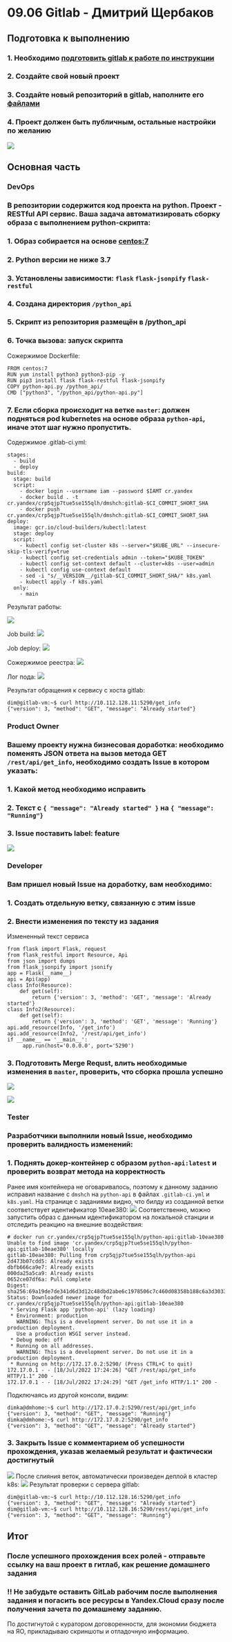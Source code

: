 # 09.06 Gitlab - Дмитрий Щербаков

## Подготовка к выполнению

### 1. Необходимо [подготовить gitlab к работе по инструкции](https://cloud.yandex.ru/docs/tutorials/infrastructure-management/gitlab-containers)
### 2. Создайте свой новый проект
### 3. Создайте новый репозиторий в gitlab, наполните его [файлами](./repository)
### 4. Проект должен быть публичным, остальные настройки по желанию
![](./Project.png)

## Основная часть

### DevOps

### В репозитории содержится код проекта на python. Проект - RESTful API сервис. Ваша задача автоматизировать сборку образа с выполнением python-скрипта:
### 1. Образ собирается на основе [centos:7](https://hub.docker.com/_/centos?tab=tags&page=1&ordering=last_updated)
### 2. Python версии не ниже 3.7
### 3. Установлены зависимости: `flask` `flask-jsonpify` `flask-restful`
### 4. Создана директория `/python_api`
### 5. Скрипт из репозитория размещён в /python_api
### 6. Точка вызова: запуск скрипта
Сожержимое Dockerfile:
```commandline
FROM centos:7
RUN yum install python3 python3-pip -y
RUN pip3 install flask flask-restful flask-jsonpify
COPY python-api.py /python_api/
CMD ["python3", "/python_api/python-api.py"]
```
### 7. Если сборка происходит на ветке `master`: должен подняться pod kubernetes на основе образа `python-api`, иначе этот шаг нужно пропустить.
Содержимое .gitlab-ci.yml:
```commandline
stages:
  - build
  - deploy
build:
  stage: build
  script:
    - docker login --username iam --password $IAMT cr.yandex
    - docker build . -t cr.yandex/crp5qjp7tue5se155qlh/dmshch:gitlab-$CI_COMMIT_SHORT_SHA
    - docker push cr.yandex/crp5qjp7tue5se155qlh/dmshch:gitlab-$CI_COMMIT_SHORT_SHA
deploy:
  image: gcr.io/cloud-builders/kubectl:latest
  stage: deploy
  script:
    - kubectl config set-cluster k8s --server="$KUBE_URL" --insecure-skip-tls-verify=true
    - kubectl config set-credentials admin --token="$KUBE_TOKEN"
    - kubectl config set-context default --cluster=k8s --user=admin
    - kubectl config use-context default
    - sed -i "s/__VERSION__/gitlab-$CI_COMMIT_SHORT_SHA/" k8s.yaml
    - kubectl apply -f k8s.yaml
  only:
    - main
```
Результат работы:

![](pipelines.png)

Job build:
![](job_build.png)

Job deploy:
![](job_deploy.png)

Сожержимое реестра:
![](registry.png)

Лог пода:
![](pod.png)

Результат обращения к сервису с хоста gitlab:
```commandline
dim@gitlab-vm:~$ curl http://10.112.128.11:5290/get_info
{"version": 3, "method": "GET", "message": "Already started"}
```

### Product Owner

### Вашему проекту нужна бизнесовая доработка: необходимо поменять JSON ответа на вызов метода GET `/rest/api/get_info`, необходимо создать Issue в котором указать:
### 1. Какой метод необходимо исправить
### 2. Текст с `{ "message": "Already started" }` на `{ "message": "Running"}`
### 3. Issue поставить label: feature
![](issue.png)

### Developer

### Вам пришел новый Issue на доработку, вам необходимо:
### 1. Создать отдельную ветку, связанную с этим issue
### 2. Внести изменения по тексту из задания
Измененный текст сервиса
```commandline
from flask import Flask, request
from flask_restful import Resource, Api
from json import dumps
from flask_jsonpify import jsonify
app = Flask(__name__)
api = Api(app)
class Info(Resource):
    def get(self):
        return {'version': 3, 'method': 'GET', 'message': 'Already started'}
class Info2(Resource):
    def get(self):
        return {'version': 3, 'method': 'GET', 'message': 'Running'}
api.add_resource(Info, '/get_info')
api.add_resource(Info2, '/rest/api/get_info')
if __name__ == '__main__':
     app.run(host='0.0.0.0', port='5290')
```
### 3. Подготовить Merge Requst, влить необходимые изменения в `master`, проверить, что сборка прошла успешно
![](branches.png)

![](branch_build.png)


### Tester

### Разработчики выполнили новый Issue, необходимо проверить валидность изменений:
### 1. Поднять докер-контейнер с образом `python-api:latest` и проверить возврат метода на корректность
Ранее имя контейнера не оговаривалось, поэтому к данному заданию исправил название с `dmshch` на `python-api` в файлах `.gitlab-ci.yml` и `k8s.yaml`.
На странице с заданиями видно, что билду из созданной ветки соответствует идентификатор 10eae380:
![](jobs_all.png)
Соответственно, можно запустить образ с данным идентификатором на локальной станции и отследить реакцию на внешние воздействия:
```commandline
# docker run cr.yandex/crp5qjp7tue5se155qlh/python-api:gitlab-10eae380
Unable to find image 'cr.yandex/crp5qjp7tue5se155qlh/python-api:gitlab-10eae380' locally
gitlab-10eae380: Pulling from crp5qjp7tue5se155qlh/python-api
2d473b07cdd5: Already exists 
dbfb666ca9e7: Already exists 
000da25a5ca9: Already exists 
0652ce07df6a: Pull complete 
Digest: sha256:69a19de7de341d6d3d12c48dbd2abe6c1978506c7c460d08358b188c6a3d3033
Status: Downloaded newer image for cr.yandex/crp5qjp7tue5se155qlh/python-api:gitlab-10eae380
 * Serving Flask app 'python-api' (lazy loading)
 * Environment: production
   WARNING: This is a development server. Do not use it in a production deployment.
   Use a production WSGI server instead.
 * Debug mode: off
 * Running on all addresses.
   WARNING: This is a development server. Do not use it in a production deployment.
 * Running on http://172.17.0.2:5290/ (Press CTRL+C to quit)
172.17.0.1 - - [18/Jul/2022 17:24:26] "GET /rest/api/get_info HTTP/1.1" 200 -
172.17.0.1 - - [18/Jul/2022 17:24:29] "GET /get_info HTTP/1.1" 200 -
```
Подключаясь из другой консоли, видим:
```commandline
dimka@dmhome:~$ curl http://172.17.0.2:5290/rest/api/get_info
{"version": 3, "method": "GET", "message": "Running"}
dimka@dmhome:~$ curl http://172.17.0.2:5290/get_info
{"version": 3, "method": "GET", "message": "Already started"}
```
### 3. Закрыть Issue с комментарием об успешности прохождения, указав желаемый результат и фактически достигнутый
![](closed_issue.png)
После слияния веток, автоматически произведен деплой в кластер k8s:
![](k8log.png)
Результат проверки с сервера gitlab:
```commandline
dim@gitlab-vm:~$ curl http://10.112.128.16:5290/get_info
{"version": 3, "method": "GET", "message": "Already started"}
dim@gitlab-vm:~$ curl http://10.112.128.16:5290/rest/api/get_info
{"version": 3, "method": "GET", "message": "Running"}
```
## Итог

### После успешного прохождения всех ролей - отправьте ссылку на ваш проект в гитлаб, как решение домашнего задания

### :bangbang: Не забудьте оставить GitLab рабочим после выполнения задания и погасить все ресурсы в Yandex.Cloud сразу после получения зачета по домашнему заданию.
По достигнутой с куратором договоренности, для экономии бюджета на ЯО, прикладываю скриншоты и отладочную информацию.